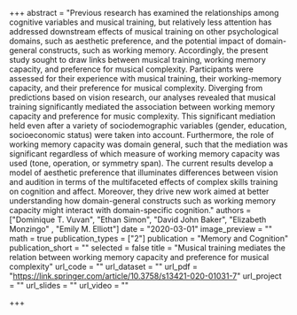 +++
abstract = "Previous research has examined the relationships among cognitive variables and musical training, but relatively less attention has addressed downstream effects of musical training on other psychological domains, such as aesthetic preference, and the potential impact of domain-general constructs, such as working memory. Accordingly, the present study sought to draw links between musical training, working memory capacity, and preference for musical complexity. Participants were assessed for their experience with musical training, their working-memory capacity, and their preference for musical complexity. Diverging from predictions based on vision research, our analyses revealed that musical training significantly mediated the association between working memory capacity and preference for music complexity. This significant mediation held even after a variety of sociodemographic variables (gender, education, socioeconomic status) were taken into account. Furthermore, the role of working memory capacity was domain general, such that the mediation was significant regardless of which measure of working memory capacity was used (tone, operation, or symmetry span). The current results develop a model of aesthetic preference that illuminates differences between vision and audition in terms of the multifaceted effects of complex skills training on cognition and affect. Moreover, they drive new work aimed at better understanding how domain-general constructs such as working memory capacity might interact with domain-specific cognition."
authors = ["Dominique T. Vuvan", "Ethan Simon", "David John Baker", "Elizabeth Monzingo" , "Emily M. Elliott"]
date = "2020-03-01"
image_preview = ""
math = true
publication_types = ["2"]
publication = "Memory and Cognition"
publication_short = ""
selected = false
title = "Musical training mediates the relation between working memory capacity and preference for musical complexity"
url_code = ""
url_dataset = ""
url_pdf = "https://link.springer.com/article/10.3758/s13421-020-01031-7"
url_project = ""
url_slides = ""
url_video = ""

+++


